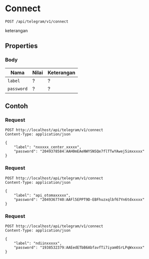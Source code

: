 # Connect
```http
POST /api/telegram/v1/connect
```
keterangan
## Properties
### Body
Nama  | Nilai | Keterangan
--- | --- | ---
<code>label</code> | ? | ?
<code>password</code> | ? | ?

## Contoh

### Request
```http
POST http://localhost/api/telegram/v1/connect
Content-Type: application/json

{
    "label": "nxxxxx_center_xxxxx",
    "password": "2049378584:AAH0mEAeNWYSNSQe7flTTwYAwej5imxxxxx"
}
```

### Request
```http
POST http://localhost/api/telegram/v1/connect
Content-Type: application/json

{
    "label": "api_otomaxxxxx",
    "password": "2049367740:AAFl5EPPT9D-EBFhuzxqlbf67Yn6tdxxxxx"
}
```

### Request
```http
POST http://localhost/api/telegram/v1/connect
Content-Type: application/json

{
    "label": "ndiinxxxxx",
    "password": "1938532379:AAEedETbB6AbfavfTi7iyam0SrLPqWxxxxx"
}
```
